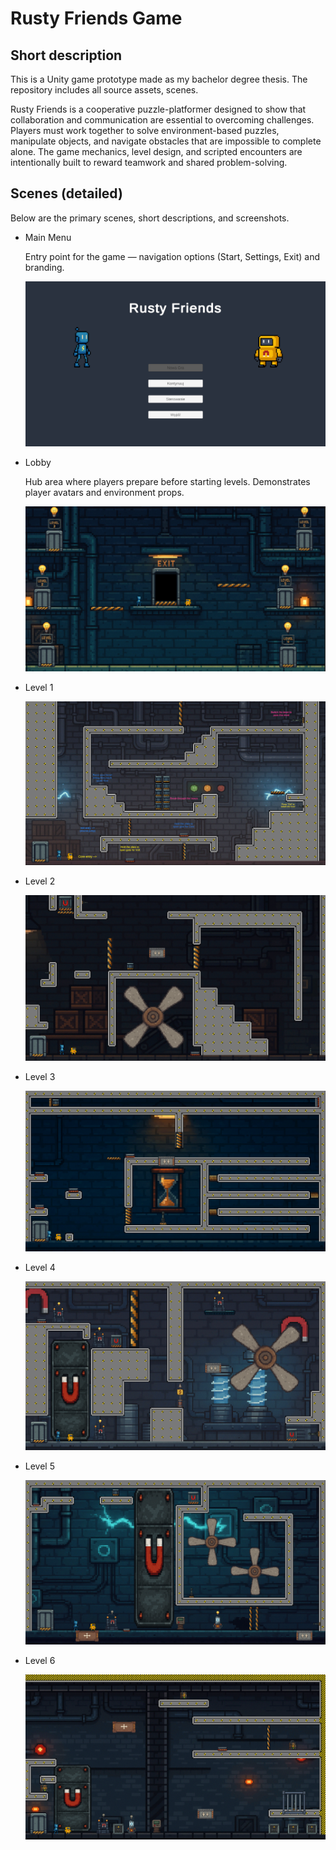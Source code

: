 # Rusty Friends Game

Short description
-----------------

This is a Unity game prototype made as my bachelor degree thesis. The repository includes all source assets, scenes.

Rusty Friends is a cooperative puzzle-platformer designed to show that collaboration and communication are essential to overcoming challenges. Players must work together to solve environment-based puzzles, manipulate objects, and navigate obstacles that are impossible to complete alone. The game mechanics, level design, and scripted encounters are intentionally built to reward teamwork and shared problem-solving.

Scenes (detailed)
------------------

Below are the primary scenes, short descriptions, and screenshots. 

- Main Menu

	Entry point for the game — navigation options (Start, Settings, Exit) and branding.

	![Main Menu](gameImages/MainMenu.png)

- Lobby

	Hub area where players prepare before starting levels. Demonstrates player avatars and environment props.

	![Lobby](gameImages/Lobby.png)

- Level 1 

	![Level 1](gameImages/Level1.png)

- Level 2 

	![Level 2](gameImages/Level2.png)

- Level 3

	![Level 3](gameImages/Level3.png)

- Level 4

	![Level 4](gameImages/Level4.png)

- Level 5 

	![Level 5](gameImages/Level5.png)

- Level 6

	![Level 6](gameImages/Level6.png)